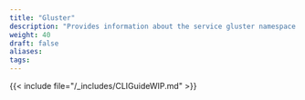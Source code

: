 ```yaml
---
title: "Gluster"
description: "Provides information about the service gluster namespace in the TrueNAS CLI. Includes command syntax and common commands."
weight: 40
draft: false
aliases:
tags:
---
```




{{< include file="/_includes/CLIGuideWIP.md" >}}
